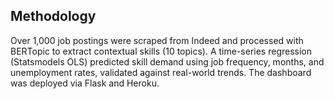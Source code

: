 ## Methodology
Over 1,000 job postings were scraped from Indeed and processed with BERTopic to extract contextual skills (10 topics). A time-series regression (Statsmodels OLS) predicted skill demand using job frequency, months, and unemployment rates, validated against real-world trends. The dashboard was deployed via Flask and Heroku.
